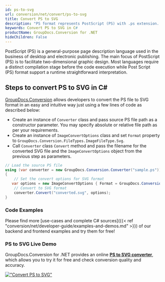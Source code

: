 ```yaml
---
id: ps-to-svg
url: conversion/net/convert/ps-to-svg
title: Convert PS to SVG
description: "PS format represents PostScript (PS) with .ps extension. Learn how to convert PS to SVG file programmatically in C# language using GroupDocs.Conversion for .NET library."
keywords: Convert PS to SVG in C#
productName: GroupDocs.Conversion for .NET
hideChildren: False
---
```


PostScript (PS) is a general-purpose page description language used in the business of desktop and electronic publishing. The main focus of PostScript (PS) is to facilitate two-dimensional graphic design. Most languages require a distinct compilation stage before the code execution while Post Script (PS) format support a runtime straightforward interpretation.

## Steps to convert PS to SVG in C#

[GroupDocs.Conversion](https://products.groupdocs.com/conversion/net) allows developers to convert the PS file to SVG format in an easy and intuitive way just using a few lines of code as described below:

* Create an instance of `Converter` class and pass source PS file path as a constructor parameter. You may specify absolute or relative file path as per your requirements. 
* Create an instance of `ImageConvertOptions` class and set `Format` property to `GroupDocs.Conversion.FileTypes.ImageFileType.Svg`.
* Call `Converter` class `Convert` method and pass the filename for the converted SVG file and the `ImageConvertOptions` object from the previous step as parameters.

```csharp
// Load the source PS file
using (var converter = new GroupDocs.Conversion.Converter("sample.ps"))
{
    // Set the convert options for SVG format
   var options = new ImageConvertOptions { Format = GroupDocs.Conversion.FileTypes.ImageFileType.Svg };
    // Convert to SVG format
    converter.Convert("converted.svg", options);
}
```

### Code Examples

Please find more [use-cases and complete C# sources]({{< ref "conversion/net/developer-guide/examples-and-demos.md" >}}) of our backend and frontend examples and try them for free!

### PS to SVG Live Demo

GroupDocs.Conversion for .NET provides an online [**PS to SVG converter**](https://products.groupdocs.app/conversion/ps-to-svg), which allows you to try it for free and check conversion quality and accuracy.

[!["Convert PS to SVG"](conversion/net/images/convert-to-svg/convert-ps-to-svg.png)](https://products.groupdocs.app/conversion/ps-to-svg)
